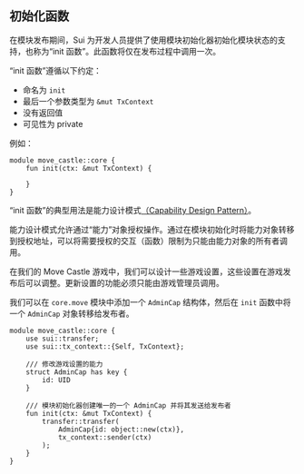 ## 初始化函数

在模块发布期间，Sui 为开发人员提供了使用模块初始化器初始化模块状态的支持，也称为“init 函数”。此函数将仅在发布过程中调用一次。

“init 函数”遵循以下约定：

- 命名为 `init`
- 最后一个参数类型为 `&mut TxContext`
- 没有返回值
- 可见性为 private

例如：

```move
module move_castle::core {
    fun init(ctx: &mut TxContext) {
    
    }
}
```

“init 函数”的典型用法是能力设计模式[（Capability Design Pattern）](https://github.com/sui-foundation/sui-move-intro-course/blob/main/unit-two/lessons/6_capability_design_pattern.md)。

能力设计模式允许通过“能力”对象授权操作。通过在模块初始化时将能力对象转移到授权地址，可以将需要授权的交互（函数）限制为只能由能力对象的所有者调用。

在我们的 Move Castle 游戏中，我们可以设计一些游戏设置，这些设置在游戏发布后可以调整。更新设置的功能必须只能由游戏管理员调用。

我们可以在 `core.move` 模块中添加一个 `AdminCap` 结构体，然后在 `init` 函数中将一个 `AdminCap` 对象转移给发布者。

```move
module move_castle::core {
    use sui::transfer;
    use sui::tx_context::{Self, TxContext};
    
    /// 修改游戏设置的能力
    struct AdminCap has key {
        id: UID
    }

    /// 模块初始化器创建唯一的一个 AdminCap 并将其发送给发布者
    fun init(ctx: &mut TxContext) {
        transfer::transfer(
            AdminCap{id: object::new(ctx)},
            tx_context::sender(ctx)
        );
    }
}
```
